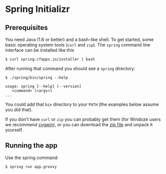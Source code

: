 # Spring Initializr

## Prerequisites

You need Java (1.6 or better) and a bash-like shell. To get started,
some basic operating system tools (`curl` and `zip`).  The `spring`
command line interface can be installed like this

    $ curl spring.cfapps.io/installer | bash

After running that command you should see a `spring` directory:

    $ ./spring/bin/spring --help
    
    usage: spring [--help] [--version] 
       <command> [<args>]
    ...

You could add that `bin` directory to your `PATH` (the examples below
assume you did that).

If you don't have `curl` or `zip` you can probably get them (for
Windoze users we recommend [cygwin](http://cygwin.org)), or you can
download the [zip file](http://spring.cfapps.io/spring.zip) and unpack
it yourself.

## Running the app

Use the spring command:

    $ spring run app.groovy

